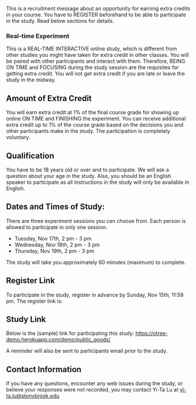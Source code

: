 This is a recruitment message about an opportunity for earning extra credits in your course. You have to REGISTER beforehand to be able to participate in the study. Read below sections for details.

### Real-time Experiment
This is a REAL-TIME INTERACTIVE online study, which is different from other studies you might have taken for extra credit in other classes. You will be paired with other participants and interact with them. Therefore, BEING ON TIME and FOCUSING during the study session are the requisites for getting extra credit. You will not get extra credit if you are late or leave the study in the midway. 

## Amount of Extra Credit
You will earn extra credit at 1% of the final course grade for showing up online ON TIME and FINISHING the experiment. You can receive additional extra credit up to 1% of the course grade based on the decisions you and other participants make in the study. The participation is completely voluntary.

## Qualification
You have to be 18 years old or over and to participate. We will ask a question about your age in the study. Also, you should be an English speaker to participate as all instructions in the study will only be available in English.

## Dates and Times of Study:
There are three experiment sessions you can choose from. Each person is allowed to participate in only one session.

- Tuesday, Nov 17th, 2 pm - 3 pm
- Wednesday, Nov 18th, 2 pm - 3 pm
- Thursday, Nov 19th, 2 pm - 3 pm

The study will take you approximately 60 minutes (maximum) to complete.

## Register Link
To participate in the study, register in advance by Sunday, Nov 15th, 11:59 pm. The register link is:

## Study Link
Below is the (sample) link for participating this study: <https://otree-demo.herokuapp.com/demo/public_goods/>

A reminder will also be sent to participants email prior to the study.

## Contact Information
If you have any questions, encounter any web issues during the study, or believe your responses were not recorded, you may contact Yi-Ta Lu at <yi-ta.lu@stonybrook.edu>
